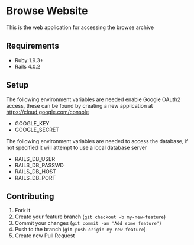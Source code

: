 # Browse Website 

This is the web application for accessing the browse archive

## Requirements

* Ruby 1.9.3+
* Rails 4.0.2

## Setup

The following environment variables are needed enable Google OAuth2 access, these can be found by creating a new application at https://cloud.google.com/console

* GOOGLE_KEY
* GOOGLE_SECRET

The following environment variables are needed to access the database, if not specified it will attempt to use a local database server

* RAILS_DB_USER
* RAILS_DB_PASSWD
* RAILS_DB_HOST
* RAILS_DB_PORT

## Contributing

1. Fork it
2. Create your feature branch (`git checkout -b my-new-feature`)
3. Commit your changes (`git commit -am 'Add some feature'`)
4. Push to the branch (`git push origin my-new-feature`)
5. Create new Pull Request